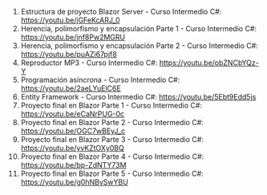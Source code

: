 1. Estructura de proyecto Blazor Server - Curso Intermedio C#:
https://youtu.be/jGFeKcARJ_0
2. Herencia, polimorfismo y encapsulación Parte 1 - Curso Intermedio C#:
https://youtu.be/jnf8Pw2MGRU
3. Herencia, polimorfismo y encapsulación Parte 2 - Curso Intermedio C#:
https://youtu.be/puAZi67pjf8
4. Reproductor MP3 - Curso Intermedio C#:
https://youtu.be/obZNCbYQz-Y
5. Programación asíncrona - Curso Intermedio C#:
https://youtu.be/2aeLYuElC6E
6. Entity Framework - Curso Intermedio C#:
https://youtu.be/5Ebt9Edd5js
7. Proyecto final en Blazor Parte 1 - Curso Intermedio C#:
https://youtu.be/eCaNrPUG-0c
8. Proyecto final en Blazor Parte 2 - Curso Intermedio C#:
https://youtu.be/OGC7wBEyJ_c
9. Proyecto final en Blazor Parte 3 - Curso Intermedio C#:
https://youtu.be/yvKZtOXy0BQ
10. Proyecto final en Blazor Parte 4 - Curso Intermedio C#:
https://youtu.be/bp-ZdNTY73M
10. Proyecto final en Blazor Parte 5 - Curso Intermedio C#:
https://youtu.be/g0hNBvSwYBU
